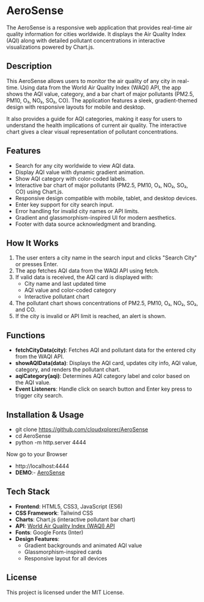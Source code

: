 # AeroSense
The AeroSense is a responsive web application that provides real-time air quality information for cities worldwide. It displays the Air Quality Index (AQI) along with detailed pollutant concentrations in interactive visualizations powered by Chart.js.

## Description
This AeroSense allows users to monitor the air quality of any city in real-time. Using data from the World Air Quality Index (WAQI) API, the app shows the AQI value, category, and a bar chart of major pollutants (PM2.5, PM10, O₃, NO₂, SO₂, CO). The application features a sleek, gradient-themed design with responsive layouts for mobile and desktop.  

It also provides a guide for AQI categories, making it easy for users to understand the health implications of current air quality. The interactive chart gives a clear visual representation of pollutant concentrations.

## Features
- Search for any city worldwide to view AQI data.  
- Display AQI value with dynamic gradient animation.  
- Show AQI category with color-coded labels.  
- Interactive bar chart of major pollutants (PM2.5, PM10, O₃, NO₂, SO₂, CO) using Chart.js.  
- Responsive design compatible with mobile, tablet, and desktop devices.  
- Enter key support for city search input.  
- Error handling for invalid city names or API limits.  
- Gradient and glassmorphism-inspired UI for modern aesthetics.  
- Footer with data source acknowledgment and branding.

## How It Works
1. The user enters a city name in the search input and clicks "Search City" or presses Enter.  
2. The app fetches AQI data from the WAQI API using fetch.  
3. If valid data is received, the AQI card is displayed with:  
   - City name and last updated time  
   - AQI value and color-coded category  
   - Interactive pollutant chart  
4. The pollutant chart shows concentrations of PM2.5, PM10, O₃, NO₂, SO₂, and CO.  
5. If the city is invalid or API limit is reached, an alert is shown.

## Functions
- **fetchCityData(city)**: Fetches AQI and pollutant data for the entered city from the WAQI API.  
- **showAQIData(data)**: Displays the AQI card, updates city info, AQI value, category, and renders the pollutant chart.  
- **aqiCategory(aqi)**: Determines AQI category label and color based on the AQI value.  
- **Event Listeners**: Handle click on search button and Enter key press to trigger city search.

## Installation & Usage
- git clone https://github.com/cloudxplorer/AeroSense
- cd AeroSense
- python -m http.server 4444
  
Now go to your Browser
- http://localhost:4444
- **DEMO**:- [AeroSense](https://cloudxplorer.github.io/AeroSense/)

## Tech Stack
- **Frontend**: HTML5, CSS3, JavaScript (ES6)  
- **CSS Framework**: Tailwind CSS  
- **Charts**: Chart.js (interactive pollutant bar chart)  
- **API**: [World Air Quality Index (WAQI) API](https://aqicn.org/api/)  
- **Fonts**: Google Fonts (Inter)  
- **Design Features**:  
  - Gradient backgrounds and animated AQI value  
  - Glassmorphism-inspired cards  
  - Responsive layout for all devices
 
## License
This project is licensed under the MIT License.  
